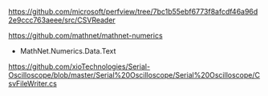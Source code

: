 https://github.com/microsoft/perfview/tree/7bc1b55ebf6773f8afcdf46a96d2e9ccc763aeee/src/CSVReader

https://github.com/mathnet/mathnet-numerics

- MathNet.Numerics.Data.Text

https://github.com/xioTechnologies/Serial-Oscilloscope/blob/master/Serial%20Oscilloscope/Serial%20Oscilloscope/CsvFileWriter.cs
